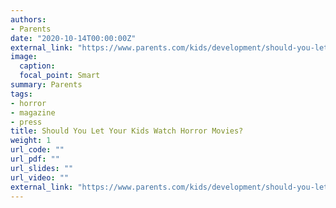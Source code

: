 ```yaml
---
authors:
- Parents
date: "2020-10-14T00:00:00Z"
external_link: "https://www.parents.com/kids/development/should-you-let-your-kids-watch-horror-movies/"
image:
  caption:
  focal_point: Smart
summary: Parents
tags:
- horror
- magazine
- press
title: Should You Let Your Kids Watch Horror Movies?
weight: 1
url_code: ""
url_pdf: ""
url_slides: ""
url_video: ""
external_link: "https://www.parents.com/kids/development/should-you-let-your-kids-watch-horror-movies/"
---
```

